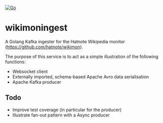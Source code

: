 [![Go](https://github.com/jneethling/wikimoningest/actions/workflows/go.yml/badge.svg)](https://github.com/jneethling/wikimoningest/actions/workflows/go.yml)
# wikimoningest
A Golang Kafka ingester for the Hatnote Wikipedia monitor (https://github.com/hatnote/wikimon).

The purpose of this service is to act as a simple illustration of the following functions:
* Websocket client
* Externally imported, schema-based Apache Avro data serialisation
* Apache Kafka producer

## Todo
* Improve test coverage (in particular for the producer)
* Illustrate fan-out pattern with a Async producer